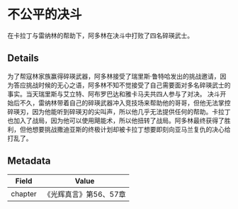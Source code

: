 # 不公平的决斗
在卡拉丁与雷纳林的帮助下，阿多林在决斗中打败了四名碎瑛武士。

## Details
为了帮寇林家族赢得碎瑛武器，阿多林接受了瑞里斯·鲁特哈发出的挑战邀请，因为答应挑战时候的无心之语，阿多林不知不觉接受了自己需要面对多名碎瑛武士的事实。当天瑞里斯与艾立特、阿布罗巴达和雅卡马夫共四人参与了对决。 决斗开始后不久，雷纳林带着自己的碎瑛武器冲入竞技场来帮助他的哥哥，但他无法掌控碎瑛刃，因为他能听到碎瑛刃的尖叫声，所以他几乎无法提供任何的帮助。卡拉丁也加入了战局，因为他可以使用飓能术，所以他扭转了战局。阿多林最终获得了胜利，但他想要挑战撒迪亚斯的终极计划却被卡拉丁想要即刻向亚马兰复仇的决心给打乱了。

## Metadata
| Field | Value |
| ----- | ----- |
| chapter | 《光辉真言》第56、57章 |

